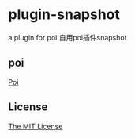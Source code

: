# plugin-snapshot
a plugin for poi
自用poi插件snapshot

## poi
[Poi](https://github.com/poooi/poi)

## License
[The MIT License](https://github.com/Lostpig/plugin-snapshot/blob/master/LICENSE)
